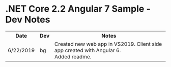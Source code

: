 # .NET Core 2.2 Angular 7 Sample - Dev Notes

<table>
    <tr>
        <th>Date</th>
        <th>Dev</th>
        <th>Notes</th>
    </tr>
    <tr>
        <td>6/22/2019</td><td>bg</td>
		<td>
			Created new web app in VS2019.
			Client side app created with Angular 6.<br/>
			Added readme.<br/>
		</td>
    </tr>
</table>
